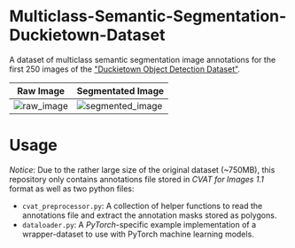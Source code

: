 # Multiclass-Semantic-Segmentation-Duckietown-Dataset
A dataset of multiclass semantic segmentation image annotations for the first 250 images of the ["Duckietown Object Detection Dataset"](https://docs.duckietown.org/daffy/AIDO/out/object_detection_dataset.html).

| Raw Image | Segmentated Image |
| --- | --- |
| ![raw_image]() | ![segmented_image]() |


# Usage

*Notice*: Due to the rather large size of the original dataset (~750MB), this repository only contains annotations file stored in *CVAT for Images 1.1* format as well as two python files:
- `cvat_preprocessor.py`: A collection of helper functions to read the annotations file and extract the annotation masks stored as polygons.
- `dataloader.py`: A _PyTorch_-specific example implementation of a wrapper-dataset to use with PyTorch machine learning models. 

